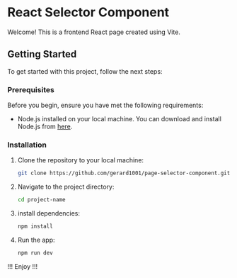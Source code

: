 # React Selector Component

Welcome! This is a frontend React page created using Vite.

## Getting Started

To get started with this project, follow the next steps:

### Prerequisites

Before you begin, ensure you have met the following requirements:

- Node.js installed on your local machine. You can download and install Node.js from [here](https://nodejs.org/).

### Installation

1. Clone the repository to your local machine:
   ```sh
   git clone https://github.com/gerard1001/page-selector-component.git
   ```
2. Navigate to the project directory:
   ```sh
   cd project-name
   ```
3. install dependencies:
   ```sh
   npm install
   ```
4. Run the app:
   ```sh
   npm run dev
   ```

!!! Enjoy !!!
